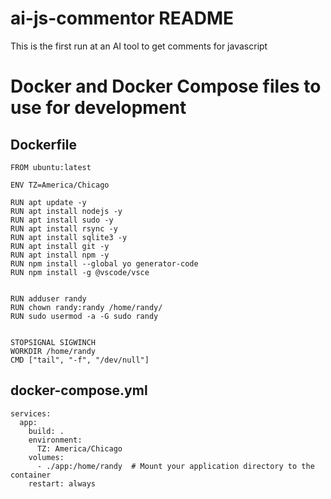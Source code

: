 # ai-js-commentor README

This is the first run at an AI tool to get comments for javascript

# Docker and Docker Compose files to use for development
## Dockerfile
```
FROM ubuntu:latest

ENV TZ=America/Chicago

RUN apt update -y
RUN apt install nodejs -y
RUN apt install sudo -y
RUN apt install rsync -y
RUN apt install sqlite3 -y
RUN apt install git -y
RUN apt install npm -y
RUN npm install --global yo generator-code
RUN npm install -g @vscode/vsce


RUN adduser randy
RUN chown randy:randy /home/randy/
RUN sudo usermod -a -G sudo randy
	

STOPSIGNAL SIGWINCH
WORKDIR /home/randy
CMD ["tail", "-f", "/dev/null"]
```
## docker-compose.yml
```
services:
  app:
    build: .
    environment:
      TZ: America/Chicago
    volumes:
      - ./app:/home/randy  # Mount your application directory to the container
    restart: always
```
